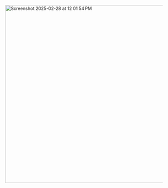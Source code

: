<img width="569" alt="Screenshot 2025-02-28 at 12 01 54 PM" src="https://github.com/user-attachments/assets/762f5406-8692-45af-b3d0-67d143d8be7e" />
